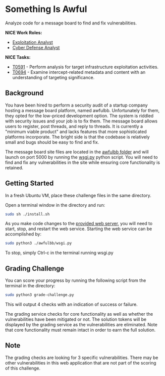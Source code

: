 
# Something Is Awful

Analyze code for a message board to find and fix vulnerabilities.

**NICE Work Roles:**   

- [Exploitation Analyst](https://niccs.cisa.gov/workforce-development/nice-framework/workroles?name=Exploitation+Analyst&id=All)
- [Cyber Defense Analyst](https://niccs.cisa.gov/workforce-development/nice-framework/workroles?name=Cyber+Defense+Analyst&id=All)


**NICE Tasks:**

- [T0591](https://niccs.cisa.gov/workforce-development/nice-framework/tasks?id=T0591&description=All) - Perform analysis for target infrastructure exploitation activities.
- [T0694](https://niccs.cisa.gov/workforce-development/nice-framework/tasks?id=T0695&description=All) - Examine intercept-related metadata and content with an understanding of targeting significance.


## Background  

You have been hired to perform a security audit of a startup company hosting a message board platform, named awfulbb. Unfortunately for them, they opted for the low-priced development option. The system is riddled with security issues and your job is to fix them. The message board allows users to register, post threads, and reply to threads. It is currently a "minimum viable product" and lacks features that more sophisticated platforms incorporate. The bright side is that the codebase is relatively small and bugs should be easy to find and fix.

The message board site files are located in the [awfulbb folder](challenge/awfulbb) and will launch on port 5000 by running the [wsgi.py](challenge/awfulbb/wsgi.py) python script.  You will need to find and fix any vulnerabilities in the site while ensuring core functionality is retained.


## Getting Started
In a fresh Ubuntu VM, place these challenge files in the same directory.

Open a terminal window in the directory and run:

```bash
sudo sh ./install.sh
```

As you make code changes to the [provided web server](challenge/awfulbb), you will need to start, stop, and restart the web service. Starting the web service can be accomplished by:

```bash
sudo python3 ./awfulbb/wsgi.py
```

 To stop, simply Ctrl-c in the terminal running wsgi.py
 

## Grading Challenge
You can score your progress by running the following script from the terminal in the directory:

```bash
sudo python3 grade-challenge.py
```

This will output 4 checks with an indication of success or failure.

The grading service checks for core functionality as well as whether the vulnerabilities have been mitigated or not. The solution tokens will be displayed by the grading service as the vulnerabilities are eliminated. Note that core functionality must remain intact in order to earn the full solution.



## Note
The grading checks are looking for 3 specific vulnerabilities. There may be other vulnerabilities in this web application that are not part of the scoring of this challenge. 

